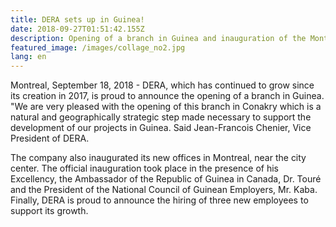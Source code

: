 ```yaml
---
title: DERA sets up in Guinea!
date: 2018-09-27T01:51:42.155Z
description: Opening of a branch in Guinea and inauguration of the Montreal offices.
featured_image: /images/collage_no2.jpg
lang: en
---
```

Montreal, September 18, 2018 - DERA, which has continued to grow since its creation in 2017, is proud to announce the opening of a branch in Guinea. "We are very pleased with the opening of this branch in Conakry which is a natural and geographically strategic step made necessary to support the development of our projects in Guinea. Said Jean-Francois Chenier, Vice President of DERA.

The company also inaugurated its new offices in Montreal, near the city center. The official inauguration took place in the presence of his Excellency, the Ambassador of the Republic of Guinea in Canada, Dr. Touré and the President of the National Council of Guinean Employers, Mr. Kaba. Finally, DERA is proud to announce the hiring of three new employees to support its growth.
